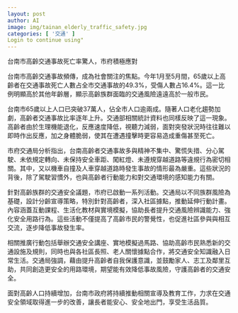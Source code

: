 ```yaml
---
layout: post
author: AI
image: img/tainan_elderly_traffic_safety.jpg
categories: [ '交通' ]
Login to continue using"
---
```

台南市高齡交通事故死亡率驚人，市府積極應對

台南市高齡交通事故頻傳，成為社會關注的焦點。今年1月至5月間，65歲以上高齡者在交通事故死亡人數占全市交通事故的49.3%，受傷人數占16.4%。這一比例明顯高於其他年齡層，顯示高齡族群面臨的交通風險遠遠高於一般市民。

台南市65歲以上人口已突破37萬人，佔全市人口逾兩成。隨著人口老化趨勢加劇，高齡者交通事故比率逐年上升。交通部相關統計資料也同樣反映了這一現象。高齡者由於生理機能退化，反應速度降低，視聽力減弱，面對突發狀況時往往難以即時作出反應，加之身體脆弱，使其在遭遇撞擊時更容易造成重傷甚至死亡。

市府交通局分析指出，台南高齡者交通事故多與精神不集中、驚慌失措、分心駕駛、未依規定轉向、未保持安全車距、闖紅燈、未遵規穿越道路等違規行為密切相關。其中，又以機車自撞及人車穿越道路時發生事故的情形最為嚴重。這些狀況的背後，除了駕駛習慣外，也與高齡者行動能力和對交通環境的感知能力有關。

針對高齡族群的交通安全議題，市府已啟動一系列活動。交通局以不同族群風險為基礎，設計分齡宣導策略，特別針對高齡者，深入社區據點，推動延伸行動計畫。內容涵蓋互動課程、生活化教材與實境模擬，協助長者提升交通風險辨識能力、強化安全用路行為。這些活動不僅提高了高齡市民的警覺性，也促進社區參與與相互交流，逐步降低事故發生率。

相關推廣行動包括舉辦交通安全講座、實地模擬過馬路、協助高齡市民熟悉新的交通設施及規則，同時也與各社區長照、老人關懷據點合作，將交通安全知識融入日常生活。交通局強調，藉由提升高齡者自我保護意識，並鼓勵家人、志工及鄰里互助，共同創造更安全的用路環境，期望能有效降低事故風險，守護高齡者的交通安全。

面對高齡人口持續增加，台南市政府將持續推動相關宣導及教育工作，力求在交通安全領域取得進一步的改善，讓長者能安心、安全地出門，享受生活品質。